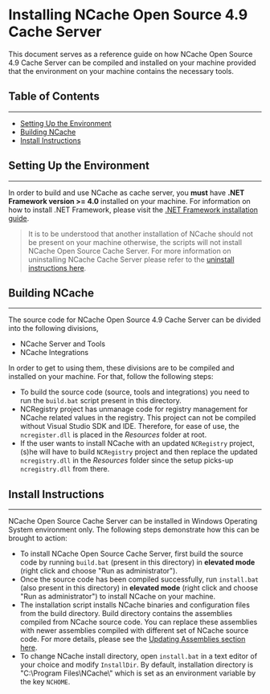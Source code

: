 # Installing NCache Open Source 4.9 Cache Server #

This document serves as a reference guide on how NCache Open Source 4.9 Cache Server can be compiled and installed on your machine provided that the environment on your machine contains the necessary tools.

## Table of Contents ##

---

- [Setting Up the Environment](#setting-up-the-environment)
- [Building NCache](#building-ncache)
- [Install Instructions](#install-instructions)

## Setting Up the Environment ##

---

In order to build and use NCache as cache server, you **must** have **.NET Framework version >= 4.0** installed on your machine. For information on how to install .NET Framework, please visit the [.NET Framework installation guide](https://docs.microsoft.com/en-us/dotnet/framework/install/guide-for-developers).

> It is to be understood that another installation of NCache should not be present on your machine otherwise, the scripts will not install NCache Open Source Cache Server. For more information on uninstalling NCache Cache Server please refer to the [uninstall instructions here](../README.md#uninstall-instructions).

## Building NCache ##

---

The source code for NCache Open Source 4.9 Cache Server can be divided into the following divisions,

- NCache Server and Tools
- NCache Integrations

In order to get to using them, these divisions are to be compiled and installed on your machine. For that, follow the following steps:

- To build the source code (source, tools and integrations) you need to run the `build.bat` script present in this directory.
- NCRegistry project has unmanage code for registry management for NCache related values in the registry. This project can not be compiled without Visual Studio SDK and IDE. Therefore, for ease of use, the `ncregister.dll` is placed in the *Resources* folder at root.
- If the user wants to install NCache with an updated `NCRegistry` project, (s)he will have to build `NCRegistry` project and then replace the updated `ncregistry.dll` in the *Resources* folder since the setup picks-up `ncregistry.dll` from there.

## Install Instructions ##

---

NCache Open Source Cache Server can be installed in Windows Operating System environment only. The following steps demonstrate how this can be brought to action:

- To install NCache Open Source Cache Server, first build the source code by running `build.bat` (present in this directory) in **elevated mode** (right click and choose "Run as administrator").
- Once the source code has been compiled successfully, run `install.bat` (also present in this directory) in **elevated mode** (right click and choose "Run as administrator") to install NCache on your machine.
- The installation script installs NCache binaries and configuration files from the build directory. Build directory contains the assemblies compiled from NCache source code. You can replace these assemblies with newer assemblies compiled with different set of NCache source code. For more details, please see the [Updating Assemblies section here](../README.md#updating-assemblies).
- To change NCache install directory, open `install.bat` in a text editor of your choice and modify `InstallDir`. By default, installation directory is "C:\Program Files\NCache\\" which is set as an environment variable by the key `NCHOME`.
